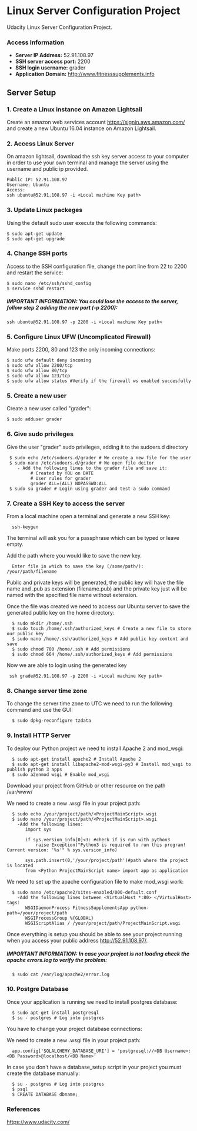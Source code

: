 # Linux Server Configuration Project

Udacity Linux Server Configuration Project.

### Access Information

- **Server IP Address:** 52.91.108.97
- **SSH server access port:** 2200
- **SSH login username:** grader
- **Application Domain:** http://www.fitnesssupplements.info


## Server Setup

### 1. Create a Linux instance on Amazon Lightsail

 Create an amazon web services account <https://signin.aws.amazon.com/> and create a new Ubuntu 16.04 instance on Amazon Lightsail.

### 2. Access Linux Server

On amazon lightsail, download the ssh key server access to your computer in order to use your own terminal and manage the server using the username and public ip provided.

   ```console
   Public IP: 52.91.108.97
   Username: Ubuntu
   Access:
   ssh ubuntu@52.91.108.97 -i <Local machine Key path>
   ```

### 3. Update Linux packeges

Using the default sudo user execute the following commands:

   ```console
  $ sudo apt-get update
  $ sudo apt-get upgrade
   ```

### 4. Change SSH ports

Access to the SSH configuration file, change the port line from 22 to 2200 and restart the service:

   ```console
  $ sudo nano /etc/ssh/sshd_config
  $ service sshd restart
   ```
##### IMPORTANT INFORMATION: You could lose the access to the server, follow step 2 adding the new port (-p 2200):

  ```console
  ssh ubuntu@52.91.108.97 -p 2200 -i <Local machine Key path>
   ```

### 5. Configure Linux UFW (Uncomplicated Firewall)

Make ports 2200, 80 and 123 the only incoming connections:

   ```console
  $ sudo ufw default deny incoming
  $ sudo ufw allow 2200/tcp
  $ sudo ufw allow 80/tcp
  $ sudo ufw allow 123/tcp
  $ sudo ufw allow status #Verify if the firewall ws enabled succesfully
   ```

### 5. Create a new user

Create a new user called "grader":

   ```console
   $ sudo adduser grader
   ```

### 6. Give sudo privileges

Give the user "grader" sudo privileges, adding it to the sudoers.d directory

  ```console
   $ sudo echo /etc/sudoers.d/grader # We create a new file for the user
   $ sudo nano /etc/sudoers.d/grader # We open file deitor
      - Add the following lines to the grader file and save it:
           # Created by YOU on DATE
           # User rules for grader
           grader ALL=(ALL) NOPASSWD:ALL
   $ sudo su grader # Login using grader and test a sudo command
   ```

### 7. Create a SSH Key to access the server

From a local machine open a terminal and generate a new SSH key:

  ```console
    ssh-keygen
   ```
The terminal will ask you for a passphrase which can be typed or leave empty.

Add the path where you would like to save the new key.

  ```console
    Enter file in which to save the key (/some/path/): /your/path/filename
   ```

Public and private keys will be generated, the public key will have the file name and .pub as extension (filename.pub) and the private key just will be named with the specified file name without extension.  

Once the file was created we need to access our Ubuntu server to save the generated public key on the home directory:

  ```console
    $ sudo mkdir /home/.ssh
    $ sudo touch /home/.ssh/authorized_keys # Create a new file to store our public key
    $ sudo nano /home/.ssh/authorized_keys # Add public key content and save
    $ sudo chmod 700 /home/.ssh # Add permissions
    $ sudo chmod 664 /home/.ssh/authorized_keys # Add permissions
   ```

Now we are able to login using the generated key

 ```console
  ssh grade@52.91.108.97 -p 2200 -i <Local machine Key path>
   ```
### 8. Change server time zone

To change the server time zone to UTC we need to run the following command and use the GUI:

  ```console
    $ sudo dpkg-reconfigure tzdata
   ```

### 9. Install HTTP Server

To deploy our Python project we need to install Apache 2 and mod_wsgi:

  ```console
    $ sudo apt-get install apache2 # Install Apache 2
    $ sudo apt-get install libapache2-mod-wsgi-py3 # Install mod_wsgi to publish python 3 apps
    $ sudo a2enmod wsgi # Enable mod_wsgi 
   ```

Download your project from GitHub or other resource on the path /var/www/


We need to create a new .wsgi file in your project path:

  ```console
    $ sudo echo /your/project/path/<ProjectMainScript>.wsgi
    $ sudo nano /your/project/path/<ProjectMainScript>.wsgi 
      -Add the following lines:
         import sys

         if sys.version_info[0]<3: #check if is run with python3
             raise Exception("Python3 is required to run this program! Current version: '%s'" % sys.version_info)

         sys.path.insert(0,'/your/project/path')#path where the project is located
         from <Python ProjectMainScript name> import app as application
   ```
We need to set up the apache configuration file to make mod_wsgi work:

  ```console
    $ sudo nano /etc/apache2/sites-enabled/000-default.conf
      -Add the following lines between <VirtualHost *:80> </VirtualHost> tags:
         WSGIDaemonProcess FitnessSupplementsApp python-path=/your/project/path
         WSGIProcessGroup %{GLOBAL}
         WSGIScriptAlias / /your/project/path/ProjectMainScript.wsgi
   ```
Once everything is setup you should be able to see your project running when you access your public address <http://52.91.108.97/>.

##### IMPORTANT INFORMATION: In case your project is not loading check the apache errors.log to verify the problem:

  ```console
    $ sudo cat /var/log/apache2/error.log
   ```


### 10. Postgre Database

Once your application is running we need to install postgres database:

  ```console
    $ sudo apt-get install postgresql
    $ su - postgres # Log into postgres
   ```

You have to change your project database connections:



We need to create a new .wsgi file in your project path:

  ```console
    app.config['SQLALCHEMY_DATABASE_URI'] = 'postgresql://<DB Username>:<DB Password>@localhost/<DB Name>'    
   ```
In case you don't have a database_setup script in your project you must create the database manually:

  ```console
    $ su - postgres # Log into postgres
    $ psql 
    $ CREATE DATABASE dbname;
   ```

### References

<https://www.udacity.com/>
